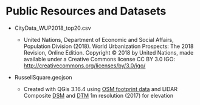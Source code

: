# Public Resources and Datasets

- CityData_WUP2018_top20.csv
  - United Nations, Department of Economic and Social Affairs, Population Division (2018). World Urbanization Prospects: The 2018 Revision, Online Edition.
Copyright © 2018 by United Nations, made available under a Creative Commons license CC BY 3.0 IGO: http://creativecommons.org/licenses/by/3.0/igo/

- RussellSquare.geojson
  - Created with QGis 3.16.4 using [OSM footprint data](https://www.openstreetmap.org/search?query=russell%20square#map=16/51.5231/-0.1243) and LIDAR Composite [DSM](https://environment.data.gov.uk/dataset/6f51a299-351f-4e30-a5a3-2511da9688f7) and [DTM](https://environment.data.gov.uk/dataset/aace5ed3-2580-4c2e-bdd8-69b3d473d99d) 1m resolution (2017) for elevation 
